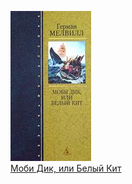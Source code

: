 ![](Моби%20Дик,%20или%20Белый%20Кит.jpg)  
[Моби Дик, или Белый Кит](Моби%20Дик,%20или%20Белый%20Кит)
